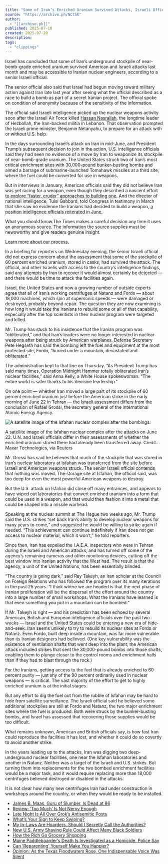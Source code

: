 ```yaml
---
title: "Some of Iran’s Enriched Uranium Survived Attacks, Israeli Official Sa…"
source: "https://archive.ph/NCtSK"
author:
  - "[[archive.ph]]"
published: 2025-07-10
created: 2025-07-20
description:
tags:
  - "clippings"
---
```



Israel has concluded that some of Iran’s underground stockpile of near-bomb-grade enriched uranium survived American and Israeli attacks last month and may be accessible to Iranian nuclear engineers, according to a senior Israeli official.

The senior official also said that Israel had begun moving toward military action against Iran late last year after seeing what the official described as a race to build a bomb as part of a secret Iranian project. The official spoke on condition of anonymity because of the sensitivity of the information.

The official said Israeli intelligence picked up the nuclear weapons activity soon after the Israeli Air Force killed [Hassan Nasrallah](https://archive.ph/o/NCtSK/https://www.nytimes.com/2024/09/28/world/middleeast/hassan-nasrallah-hezbollah-dead.html), the longtime leader of Hezbollah, the Iran-backed militia in Lebanon. That observation prompted the Israeli prime minister, Benjamin Netanyahu, to prepare for an attack with or without U.S. help.

In the days surrounding Israel’s attack on Iran in mid-June, and President Trump’s subsequent decision to join in the action, U.S. intelligence officials said they had seen no evidence of a move by Iran to weaponize its stockpile of near-bomb-grade uranium. The United States struck two of Iran’s most critical enrichment sites with 30,000-pound bunker-busting bombs and aimed a barrage of submarine-launched Tomahawk missiles at a third site, where the fuel could be converted for use in weapons.

But in interviews in January, American officials said they did not believe Iran was yet racing for a weapon, even though they described a nascent effort [to explore “faster, cruder” approaches to building one.](https://archive.ph/o/NCtSK/https://www.nytimes.com/2025/02/03/us/politics/iran-nuclear-weapon.html) And the director of national intelligence, Tulsi Gabbard, told Congress in testimony in March that she saw no evidence the Iranians had decided to build a weapon, [a position intelligence officials reiterated in June.](https://archive.ph/o/NCtSK/https://www.nytimes.com/2025/06/19/us/politics/iran-nuclear-weapons-assessment.html)

What you should know.The Times makes a careful decision any time it uses an anonymous source. The information the source supplies must be newsworthy and give readers genuine insight.

[Learn more about our process.](https://archive.ph/o/NCtSK/https://www.nytimes.com/article/why-new-york-times-anonymous-sources.html)

In a briefing for reporters on Wednesday evening, the senior Israeli official did not express concern about the assessment that some of the stockpile of 60 percent enriched uranium, stored in casks, had survived the attack. The official, and other Israelis with access to the country’s intelligence findings, said any attempts by Iran to recover it would almost certainly be detected — and there would be time to attack the facilities again.

Israel, the United States and now a growing number of outside experts agree that all of Iran’s working centrifuges at Natanz and Fordo — about 18,000 machines, which spin at supersonic speeds — were damaged or destroyed, probably beyond repair. The question they are now examining is how long it would take the Iranians to rebuild some or all of that capability, especially after the top scientists in their nuclear program were targeted and killed.

Mr. Trump has stuck to his insistence that the Iranian program was “obliterated,” and that Iran’s leaders were no longer interested in nuclear weapons after being struck by American warplanes. Defense Secretary Pete Hegseth has said the bombing left the fuel and equipment at the most protected site, Fordo, “buried under a mountain, devastated and obliterated.”

The administration kept to that line on Thursday. “As President Trump has said many times, Operation Midnight Hammer totally obliterated Iran’s nuclear facilities,” said Anna Kelly, a White House spokeswoman. “The entire world is safer thanks to his decisive leadership.”

On one point — whether Iran moved a large part of its stockpile of 60 percent enriched uranium just before the American strike in the early morning of June 22 in Tehran — the Israeli assessment differs from the conclusion of Rafael Grossi, the secretary general of the International Atomic Energy Agency.

![A satellite image of the Isfahan nuclear complex after the bombings.](https://static01.nyt.com/images/2025/07/10/multimedia/10dc-iran-mwfb/10dc-iran-mwfb-jumbo.jpg?quality=75&auto=webp)

A satellite image of the Isfahan nuclear complex after the attacks on June 22. U.N. and Israeli officials differ in their assessments of whether the enriched uranium stored there had already been transferred away. Credit... Maxar Technologies, via Reuters

Mr. Grossi has said he believes that much of the stockpile that was stored in Iran’s nuclear laboratory at Isfahan was transferred from the site before Israeli and American weapons struck. The senior Israeli official contends that nothing was moved. The storage site at Isfahan, the official said, was too deep for even the most powerful American weapons to destroy.

But the U.S. attack on Isfahan did close off many entrances, and appears to have wiped out laboratories that convert enriched uranium into a form that could be used in a weapon, and that would then fashion it into a metal that could be shaped into a missile warhead.

Speaking at the nuclear summit at The Hague two weeks ago, Mr. Trump said the U.S. strikes “set back Iran’s ability to develop nuclear weapons for many years to come,” and suggested he would be willing to strike again if needed. “This achievement can continue indefinitely if Iran does not get access to nuclear material, which it won’t,” he told reporters.

Since then, Iran has expelled the I.A.E.A. inspectors who were in Tehran during the Israeli and American attacks, and has turned off some of the agency’s remaining cameras and other monitoring devices, cutting off the best window into Iranian activity that the West had. The result is that the agency, a unit of the United Nations, has been essentially blinded.

“The country is going dark,” said Ray Takeyh, an Iran scholar at the Council on Foreign Relations who has followed the program over its many iterations in the past 25 years. “I think where we are headed is that the next phase of Iranian proliferation will be the dispersal of the effort around the country into a large number of small workshops. What the Iranians have learned is that even something you put in a mountain can be bombed.”

If Mr. Takeyh is right — and his prediction has been echoed by several American, British and European intelligence officials over the past two weeks — Israel and the United States could be entering a new era of hide-and-seek. Iran seems unlikely to try to rebuild its nuclear sites at Fordo or Natanz. Even Fordo, built deep inside a mountain, was far more vulnerable than its Iranian designers had believed. (One key vulnerability was the existence of ventilation shafts that went deep into the plant; the American attack included strikes that sent the 30,000-pound bombs into those shafts, enabling them to plunge closer to the control rooms and enrichment halls than if they had to blast through the rock.)

For the Iranians, getting access to the fuel that is already enriched to 60 percent purity — just shy of the 90 percent ordinarily used in nuclear weapons — is critical. The vast majority of the effort to get to highly enriched uranium is at the initial stages.

But any effort to dig the fuel out from the rubble of Isfahan may be hard to hide from satellite surveillance. The Israeli official said he believed some additional stockpiles are still at Fordo and Natanz, the two major enrichment sites where the fuel is produced. Both were struck by the bunker-busting bombs, and Israel has assessed that recovering those supplies would be too difficult.

What remains unknown, American and British officials say, is how fast Iran could reproduce the facilities it has lost, and whether it could do so covertly to avoid another strike.

In the years leading up to the attacks, Iran was digging two deep-underground nuclear facilities, one near the Isfahan laboratories and another in Natanz. Neither was a target of the Israeli and U.S. strikes. But turning them into replacements for the two bombed enrichment facilities would be a major task, and it would require replacing more than 18,000 centrifuges believed destroyed or disabled in the attacks.

It is not clear how many new centrifuges Iran had under construction in workshops around the country, or when they would be ready to be installed.

- [James B. Maas, Guru of Slumber, Is Dead at 86](https://archive.ph/o/NCtSK/https://www.nytimes.com/2025/07/10/science/james-b-maas-dead.html)
- [Review: ‘Too Much’ Is Not Nervy Enough](https://archive.ph/o/NCtSK/https://www.nytimes.com/2025/07/10/arts/television/review-too-much-lena-dunham-netflix.html)
- [Late Night Is All Over Grok’s Antisemitic Posts](https://archive.ph/o/NCtSK/https://www.nytimes.com/2025/07/10/arts/television/late-night-grok-antisemitic-posts.html)
- [What’s Your Sign to Keep Swiping?](https://archive.ph/o/NCtSK/https://www.nytimes.com/2025/07/10/style/dating-apps-zohran-mamdani-hinge.html)
- [My In-Laws Are Hoarders. Should I Secretly Call the Authorities?](https://archive.ph/o/NCtSK/https://www.nytimes.com/2025/07/09/magazine/hoarders-in-laws-ethics.html)
- [New U.S. Army Shaving Rule Could Affect Many Black Soldiers](https://archive.ph/o/NCtSK/https://www.nytimes.com/2025/07/09/us/army-facial-hair-policy-requirements-shaving.html)
- [How the Rich Go Grocery Shopping](https://archive.ph/o/NCtSK/https://www.nytimes.com/2025/07/08/nyregion/how-the-rich-go-grocery-shopping.html)
- [Maine Paddleboarder’s Death Is Investigated as a Homicide, Police Say](https://archive.ph/o/NCtSK/https://www.nytimes.com/2025/07/09/us/maine-paddleboarder-homicide.html)
- [Can ‘Reparenting’ Yourself Make You Happier?](https://archive.ph/o/NCtSK/https://www.nytimes.com/2025/07/10/well/mind/psych101-reparenting.html)
- [Opinion: As the Texas Floodwaters Rose, One Indispensable Voice Was Silent](https://archive.ph/o/NCtSK/https://www.nytimes.com/2025/07/09/opinion/texas-floods-nws.html)